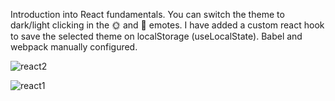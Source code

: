  

Introduction into React fundamentals. You can switch the theme to dark/light clicking in the 🌞 and 🌚 emotes. I have added a custom react hook to save the selected theme on localStorage (useLocalState). Babel and webpack manually configured.

![react2](https://user-images.githubusercontent.com/73653212/127726043-46b1d62a-d9af-44bb-927b-111e1e1f939d.png)

![react1](https://user-images.githubusercontent.com/73653212/127725978-c8f20afa-6433-4540-8937-c5207688f1c4.png)

